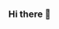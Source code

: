 ### Hi there 👋

<div data-iframe-width="150" data-iframe-height="270" data-share-badge-id="c90d9d56-0668-450f-b81b-3b003ed60d22" data-share-badge-host="https://www.credly.com"></div><script type="text/javascript" async src="//cdn.credly.com/assets/utilities/embed.js"></script>





<!--
**JeffreyDinackus/JeffreyDinackus** is a ✨ _special_ ✨ repository because its `README.md` (this file) appears on your GitHub profile.

Here are some ideas to get you started:

- 🔭 I’m currently working on ...
- 🌱 I’m currently learning ...
- 👯 I’m looking to collaborate on ...
- 🤔 I’m looking for help with ...
- 💬 Ask me about ...
- 📫 How to reach me: ...
- 😄 Pronouns: ...
- ⚡ Fun fact: ...
-->

